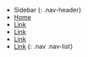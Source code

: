 * Sidebar {: .nav-header}
* [Home](/home/)
* [Link](/link/)
* [Link](/link/)
* [Link](/link/)
* [Link](/link/)
{: .nav .nav-list}